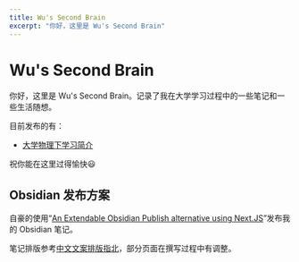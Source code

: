 ```yaml
---
title: Wu's Second Brain
excerpt: "你好，这里是 Wu's Second Brain"
---
```


# Wu's Second Brain

你好，这里是 Wu's Second Brain。记录了我在大学学习过程中的一些笔记和一些生活随想。

目前发布的有：
- [大学物理下学习简介](physical/大学物理下学习简介.md)

祝你能在这里过得愉快😃

## Obsidian 发布方案

自豪的使用“[An Extendable Obsidian Publish alternative using Next.JS](https://linked-blog-starter.vercel.app/home)”发布我的 Obsidian 笔记。

笔记排版参考[中文文案排版指北](中文文案排版指北.md)，部分页面在撰写过程中有调整。




